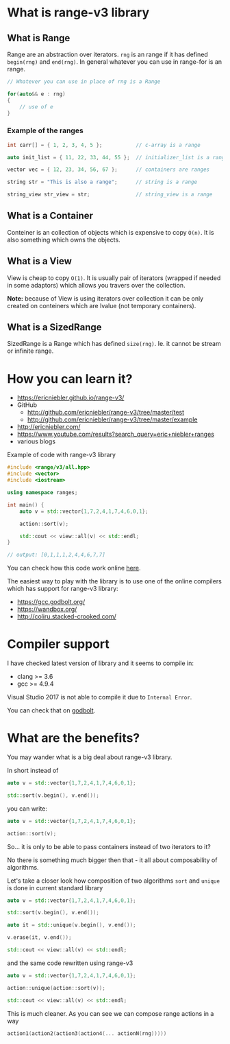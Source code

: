 # What is range-v3 library

## What is Range

Range are an abstraction over iterators. `rng` is an range if it has defined `begin(rng)` and `end(rng)`. In general whatever you can use in range-for is an range.
```c++
// Whatever you can use in place of rng is a Range

for(auto&& e : rng)
{
    // use of e
}
```
### Example of the ranges
```c++
int carr[] = { 1, 2, 3, 4, 5 };           // c-array is a range

auto init_list = { 11, 22, 33, 44, 55 };  // initializer_list is a range

vector vec = { 12, 23, 34, 56, 67 };      // containers are ranges

string str = "This is also a range";      // string is a range

string_view str_view = str;               // string_view is a range
```

## What is a Container

Conteiner is an collection of objects which is expensive to copy `O(n)`. It is also something which owns the objects.

## What is a View

View is cheap to copy `O(1)`. It is usually pair of iterators (wrapped if needed in some adaptors) which allows you travers over the collection. 

**Note:** because of View is using iterators over collection it can be only created on conteiners which are lvalue (not temporary containers).

## What is a SizedRange

SizedRange is a Range which has defined `size(rng)`. Ie. it cannot be stream or infinite range.


# How you can learn it?

* https://ericniebler.github.io/range-v3/
* GitHub
  * http://github.com/ericniebler/range-v3/tree/master/test
  * http://github.com/ericniebler/range-v3/tree/master/example
* http://ericniebler.com/
* https://www.youtube.com/results?search_query=eric+niebler+ranges
* various blogs

Example of code with range-v3 library
```c++
#include <range/v3/all.hpp>
#include <vector>
#include <iostream>

using namespace ranges;

int main() {
    auto v = std::vector{1,7,2,4,1,7,4,6,0,1};

    action::sort(v);

    std::cout << view::all(v) << std::endl;
}

// output: [0,1,1,1,2,4,4,6,7,7]
```

You can check how this code work online [here](https://wandbox.org/permlink/KTEuRCrj0RiIHLEI).

The easiest way to play with the library is to use one of the online compilers which has support for range-v3 library:
* https://gcc.godbolt.org/
* https://wandbox.org/
* http://coliru.stacked-crooked.com/

# Compiler support

I have checked latest version of library and it seems to compile in:
* clang >= 3.6
* gcc >= 4.9.4

Visual Studio 2017 is not able to compile it due to `Internal Error`.

You can check that on [godbolt](https://gcc.godbolt.org/z/XkdbRv).

# What are the benefits?

You may wander what is a big deal about range-v3 library.

In short instead of 
```c++ 
auto v = std::vector{1,7,2,4,1,7,4,6,0,1};

std::sort(v.begin(), v.end());
```
you can write:
```c++
auto v = std::vector{1,7,2,4,1,7,4,6,0,1};

action::sort(v);
```
So... it is only to be able to pass containers instead of two iterators to it?

No there is something much bigger then that - it all about composability of algorithms.

Let's take a closer look how composition of two algorithms `sort` and `unique` is done in current standard library
```c++
auto v = std::vector{1,7,2,4,1,7,4,6,0,1};

std::sort(v.begin(), v.end());

auto it = std::unique(v.begin(), v.end());

v.erase(it, v.end());

std::cout << view::all(v) << std::endl;
```

and the same code rewritten using range-v3
```c++
auto v = std::vector{1,7,2,4,1,7,4,6,0,1};

action::unique(action::sort(v));

std::cout << view::all(v) << std::endl;
```

This is much cleaner. As you can see we can compose range actions in a way 
```c++
action1(action2(action3(action4(... actionN(rng)))))

